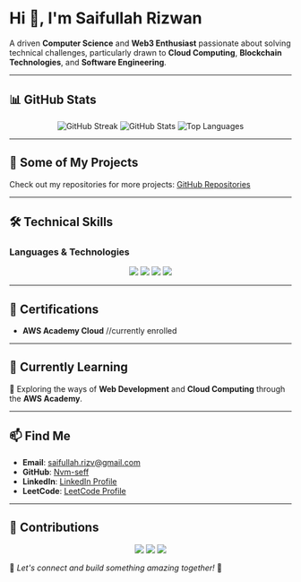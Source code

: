 # Hi 👋, I'm Saifullah Rizwan

A driven **Computer Science** and **Web3 Enthusiast** passionate about solving technical challenges, particularly drawn to **Cloud Computing**, **Blockchain Technologies**, and **Software Engineering**.

---

## 📊 GitHub Stats
<div align="center">
  <img src="https://github-readme-streak-stats.herokuapp.com/?user=Nvm-seff&theme=green_nur&hide_border=true" alt="GitHub Streak"/>
  <img src="https://github-readme-stats.vercel.app/api?username=Nvm-seff&show_icons=true&theme=green_nur&hide_border=true" alt="GitHub Stats"/>
  <img src="https://github-readme-stats.vercel.app/api/top-langs/?username=Nvm-seff&layout=compact&theme=green_nur&hide_border=true" alt="Top Languages"/>
</div>

---

## 🔭 Some of My Projects

Check out my repositories for more projects: [GitHub Repositories](https://github.com/Nvm-seff?tab=repositories)

---

## 🛠️ Technical Skills

### **Languages & Technologies**
<div align="center">
<div align="center"> <img src="https://skillicons.dev/icons?i=python,c,cpp,cs,java,js,php,html,css,aws,gcp,azure" /> <img src="https://skillicons.dev/icons?i=docker,git,github,firebase,postgres,mongodb" /> <img src="https://skillicons.dev/icons?i=react,nextjs,nodejs,express,solidity,vercel,postman,linux" /> <img src="https://skillicons.dev/icons?i=kubernetes,devops,hyperledger" /> </div>
</div>

---

## 📜 Certifications

- **AWS Academy Cloud** //currently enrolled

---

## 🚀 Currently Learning

📌 Exploring the ways of **Web Development** and **Cloud Computing** through the **AWS Academy**.

---

## 📫 Find Me

- **Email**: saifullah.rizv@gmail.com
- **GitHub**: [Nvm-seff](https://github.com/Nvm-seff)
- **LinkedIn**: [LinkedIn Profile](https://linkedin.com/in/Nvm-seff)
- **LeetCode**: [LeetCode Profile](https://leetcode.com/Nvm-seff/)

---

## 🚀 Contributions
<div align="center">
  <img src="https://github-profile-summary-cards.vercel.app/api/cards/profile-details?username=Nvm-seff&theme=github_dark" />
  <img src="https://github-profile-trophy.vercel.app/?username=Nvm-seff&theme=darkhub&row=1&column=6&margin-w=10&margin-h=10" />
  <img src="https://github-readme-activity-graph.cyclic.app/graph?username=Nvm-seff&theme=github-compact&hide_border=true" />
</div>

📌 _Let's connect and build something amazing together!_ 🚀
